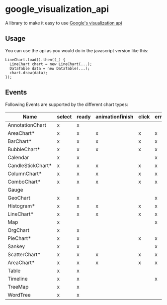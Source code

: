 # google_visualization_api

A library to make it easy to use [Google's visualization api][api]

## Usage

You can use the api as you would do in the javascript version like this:

    LineChart.load().then((_) {
      LineChart chart = new LineChart(...);
      DataTable data = new DataTable(...);
      chart.draw(data);
    });

[api]: https://developers.google.com/chart/

## Events

Following Events are supported by the different chart types:

| Name | select | ready | animationfinish | click | error | onmouseover | onmouseout | regionClick | collapse | rangechange | page | sort | rollup |
| ---- | ------ | ----- | --------------- | ----- | ----- | ----------- | ---------- | ----------- | -------- | ----------- | ---- | ---- | ------ |
| AnnotationChart | x | x |  |  |  |  |  |  |  | x |  |  |  |
| AreaChart* | x | x | x | x | x | x | x |  |  |  |  |  |  |
| BarChart* | x | x | x | x | x | x | x |  |  |  |  |  |  |
| BubbleChart* | x | x | x | x | x | x | x |  |  |  |  |  |  |
| Calendar | x | x |  |  | x | x | x |  |  |  |  |  |  |
| CandleStickChart* | x | x | x | x | x | x | x |  |  |  |  |  |  |
| ColumnChart* | x | x | x | x | x | x | x |  |  |  |  |  |  |
| ComboChart* | x | x | x | x | x | x | x |  |  |  |  |  |  |
| Gauge |  |  |  |  |  |  |  |  |  |  |  |  |  |
| GeoChart | x | x |  |  | x |  |  | x |  |  |  |  |  |
| Histogram* | x | x | x | x | x | x | x |  |  |  |  |  |  |
| LineChart* | x | x | x | x | x | x | x |  |  |  |  |  |  |
| Map | x |  |  |  | x |  |  |  |  |  |  |  |  |
| OrgChart | x | x |  |  |  | x | x |  | x |  |  |  |  |
| PieChart* | x | x |  | x | x | x | x |  |  |  |  |  |  |
| Sankey | x | x |  |  | x | x | x |  |  |  |  |  |  |
| ScatterChart* | x | x | x | x | x | x | x |  |  |  |  |  |  |
| AreaChart* | x | x | x | x | x | x | x |  |  |  |  |  |  |
| Table | x | x |  |  |  |  |  |  |  |  | x | x |  |
| Timeline | x | x |  |  | x | x | x |  |  |  |  |  |  |
| TreeMap | x | x |  |  |  | x | x |  |  |  |  |  | x |
| WordTree | x | x |  |  |  |  |  |  |  |  |  |  |  |
